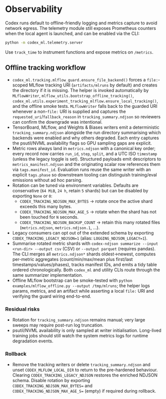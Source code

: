 # Observability

Codex runs default to offline-friendly logging and metrics capture to avoid network egress. The telemetry module still exposes Prometheus counters when the local agent is launched, and can be enabled via the CLI:

```bash
python -m codex_ml.telemetry.server
```

Use `track_time` to instrument functions and expose metrics on `/metrics`.

## Offline tracking workflow

- `codex_ml.tracking.mlflow_guard.ensure_file_backend()` forces a `file:`-scoped MLflow tracking URI (`artifacts/mlruns` by default) and creates the directory if it is missing. The helper is invoked automatically by `MLflowWriter`, `mlflow_utils.bootstrap_offline_tracking()`, `codex_ml.utils.experiment_tracking_mlflow.ensure_local_tracking()`, and the offline smoke tests. `MLflowWriter` falls back to the guarded URI whenever a non-`file:` URI is supplied and captures the `requested_uri`/`fallback_reason` in `tracking_summary.ndjson` so reviewers can confirm the downgrade was intentional.
- TensorBoard, MLflow, and Weights & Biases writers emit a deterministic `tracking_summary.ndjson` alongside the run directory summarising which backends were enabled and why others degraded. Each entry captures the psutil/NVML availability flags so GPU sampling gaps are explicit.
- Metric rows always land in `metrics.ndjson` with a canonical key order; every record now carries `run_id`, `step`, `split`, and a UTC ISO `timestamp` (unless the legacy toggle is set). Structured payloads emit descriptors to `metrics_manifest.ndjson` and the originating scalar row references them via `tags.manifest_id`. Evaluation runs reuse the same writer with an explicit `tags.phase` so downstream tooling can distinguish training/eval emissions without ad hoc parsing.
- Rotation can be tuned via environment variables. Defaults are conservative (`64 MiB`, `24 h`, retain `5` shards) but can be disabled by exporting `None` or `0`:
  - `CODEX_TRACKING_NDJSON_MAX_BYTES` → rotate once the active shard exceeds this many bytes.
  - `CODEX_TRACKING_NDJSON_MAX_AGE_S` → rotate when the shard has not been touched for `N` seconds.
  - `CODEX_TRACKING_NDJSON_BACKUP_COUNT` → retain this many rotated files (`metrics.ndjson`, `metrics.ndjson.1`, …).
- Legacy consumers can opt out of the extended schema by exporting `CODEX_TRACKING_LEGACY_NDJSON=1` (alias: `LOGGING_NDJSON_LEGACY=1`).
- Summarise rotated metric shards with `codex-ndjson summarize --input <run-dir> --output csv` (CSV) or `--output parquet` (requires pandas). The CLI merges all `metrics.ndjson*` shards oldest→newest, computes per-metric aggregates (count/min/max/mean plus first/last timestamps/values/phases), tracks manifest IDs, and emits a tidy table ordered chronologically. Both `codex_ml` and utility CLIs route through the same summarizer implementation.
- Offline MLflow bootstrap can be smoke-tested with `python examples/mlflow_offline.py --output /tmp/mlruns`; the helper logs params, metrics, and an artifact while asserting a local `file:` URI and verifying the guard wiring end-to-end.

### Residual risks

- Rotation for `tracking_summary.ndjson` remains manual; very large sweeps may require post-run log truncation.
- psutil/NVML availability is only sampled at writer initialisation. Long-lived training jobs should still watch the system metrics logs for runtime degradation events.

### Rollback

- Remove the tracking writers or delete `tracking_summary.ndjson` and unset `CODEX_MLFLOW_LOCAL_DIR` to return to the pre-hardened behaviour. Clearing `CODEX_TRACKING_LEGACY_NDJSON` restores the enriched NDJSON schema. Disable rotation by exporting `CODEX_TRACKING_NDJSON_MAX_BYTES=` and `CODEX_TRACKING_NDJSON_MAX_AGE_S=` (empty) if required during rollback.

